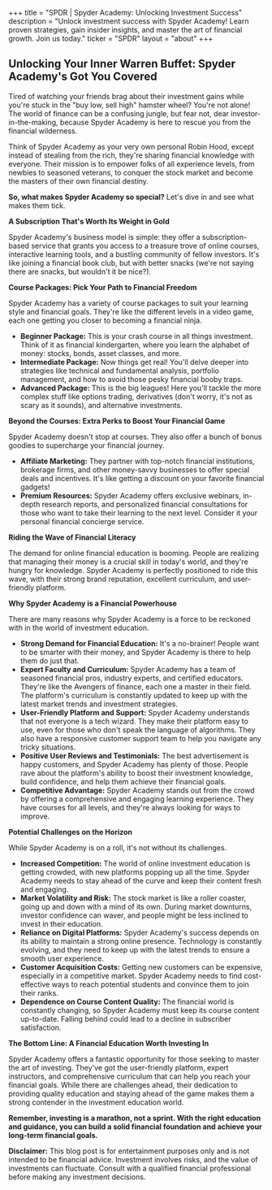 +++
title = "SPDR |   Spyder Academy: Unlocking Investment Success"
description = "Unlock investment success with Spyder Academy! Learn proven strategies, gain insider insights, and master the art of financial growth. Join us today."
ticker = "SPDR"
layout = "about"
+++

        


##  Unlocking Your Inner Warren Buffet: Spyder Academy's Got You Covered

Tired of watching your friends brag about their investment gains while you're stuck in the "buy low, sell high" hamster wheel?  You're not alone! The world of finance can be a confusing jungle, but fear not, dear investor-in-the-making, because Spyder Academy is here to rescue you from the financial wilderness.

Think of Spyder Academy as your very own personal Robin Hood, except instead of stealing from the rich, they're sharing financial knowledge with everyone. Their mission is to empower folks of all experience levels, from newbies to seasoned veterans, to conquer the stock market and become the masters of their own financial destiny.

**So, what makes Spyder Academy so special?** Let's dive in and see what makes them tick.

**A Subscription That's Worth Its Weight in Gold**

Spyder Academy's business model is simple: they offer a subscription-based service that grants you access to a treasure trove of online courses, interactive learning tools, and a bustling community of fellow investors. It's like joining a financial book club, but with better snacks (we're not saying there are snacks, but wouldn't it be nice?).

**Course Packages:  Pick Your Path to Financial Freedom**

Spyder Academy has a variety of course packages to suit your learning style and financial goals. They're like the different levels in a video game, each one getting you closer to becoming a financial ninja. 

* **Beginner Package:** This is your crash course in all things investment. Think of it as financial kindergarten, where you learn the alphabet of money: stocks, bonds, asset classes, and more.
* **Intermediate Package:** Now things get real! You'll delve deeper into strategies like technical and fundamental analysis, portfolio management, and how to avoid those pesky financial booby traps.
* **Advanced Package:** This is the big leagues! Here you'll tackle the more complex stuff like options trading, derivatives (don't worry, it's not as scary as it sounds), and alternative investments.

**Beyond the Courses: Extra Perks to Boost Your Financial Game**

Spyder Academy doesn't stop at courses. They also offer a bunch of bonus goodies to supercharge your financial journey.

* **Affiliate Marketing:** They partner with top-notch financial institutions, brokerage firms, and other money-savvy businesses to offer special deals and incentives. It's like getting a discount on your favorite financial gadgets!
* **Premium Resources:** Spyder Academy offers exclusive webinars, in-depth research reports, and personalized financial consultations for those who want to take their learning to the next level. Consider it your personal financial concierge service.

**Riding the Wave of Financial Literacy**

The demand for online financial education is booming. People are realizing that managing their money is a crucial skill in today's world, and they're hungry for knowledge. Spyder Academy is perfectly positioned to ride this wave, with their strong brand reputation, excellent curriculum, and user-friendly platform.

**Why Spyder Academy is a Financial Powerhouse**

There are many reasons why Spyder Academy is a force to be reckoned with in the world of investment education.

* **Strong Demand for Financial Education:** It's a no-brainer! People want to be smarter with their money, and Spyder Academy is there to help them do just that.
* **Expert Faculty and Curriculum:** Spyder Academy has a team of seasoned financial pros, industry experts, and certified educators. They're like the Avengers of finance, each one a master in their field. The platform's curriculum is constantly updated to keep up with the latest market trends and investment strategies. 
* **User-Friendly Platform and Support:** Spyder Academy understands that not everyone is a tech wizard. They make their platform easy to use, even for those who don't speak the language of algorithms. They also have a responsive customer support team to help you navigate any tricky situations.
* **Positive User Reviews and Testimonials:** The best advertisement is happy customers, and Spyder Academy has plenty of those.  People rave about the platform's ability to boost their investment knowledge, build confidence, and help them achieve their financial goals.
* **Competitive Advantage:** Spyder Academy stands out from the crowd by offering a comprehensive and engaging learning experience. They have courses for all levels, and they're always looking for ways to improve. 

**Potential Challenges on the Horizon**

While Spyder Academy is on a roll, it's not without its challenges.

* **Increased Competition:**  The world of online investment education is getting crowded, with new platforms popping up all the time. Spyder Academy needs to stay ahead of the curve and keep their content fresh and engaging.
* **Market Volatility and Risk:** The stock market is like a roller coaster, going up and down with a mind of its own. During market downturns, investor confidence can waver, and people might be less inclined to invest in their education.
* **Reliance on Digital Platforms:** Spyder Academy's success depends on its ability to maintain a strong online presence. Technology is constantly evolving, and they need to keep up with the latest trends to ensure a smooth user experience.
* **Customer Acquisition Costs:**  Getting new customers can be expensive, especially in a competitive market. Spyder Academy needs to find cost-effective ways to reach potential students and convince them to join their ranks.
* **Dependence on Course Content Quality:**  The financial world is constantly changing, so Spyder Academy must keep its course content up-to-date.  Falling behind could lead to a decline in subscriber satisfaction.

**The Bottom Line:  A Financial Education Worth Investing In**

Spyder Academy offers a fantastic opportunity for those seeking to master the art of investing.  They've got the user-friendly platform, expert instructors, and comprehensive curriculum that can help you reach your financial goals.  While there are challenges ahead, their dedication to providing quality education and staying ahead of the game makes them a strong contender in the investment education world.

**Remember, investing is a marathon, not a sprint. With the right education and guidance, you can build a solid financial foundation and achieve your long-term financial goals.**

**Disclaimer:** This blog post is for entertainment purposes only and is not intended to be financial advice. Investment involves risks, and the value of investments can fluctuate. Consult with a qualified financial professional before making any investment decisions. 

        